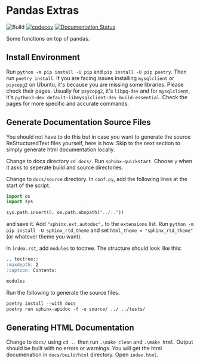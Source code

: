 # Pandas Extras

![Build](https://github.com/proafxin/pandas-utils/actions/workflows/tox_build.yml/badge.svg)
[![codecov](https://codecov.io/gh/proafxin/pd-extras/graph/badge.svg?token=AQA0IJY4N1)](https://codecov.io/gh/proafxin/pd-extras)
[![Documentation Status](https://readthedocs.org/projects/pd-extras/badge/?version=latest)](https://pd-extras.readthedocs.io/en/latest/?badge=latest)

Some functions on top of pandas.

## Install Environment

Run `python -m pip install -U pip` and `pip install -U pip poetry`. Then run `poetry install`. If you are facing issues installing `mysqlclient` or `psycopg2` on Ubuntu, it's because you are missing some libraries. Please check their pages. Usually for `psycopg2`, it's `libpq-dev` and for `mysqlclient`, it's `python3-dev default-libmysqlclient-dev build-essential`. Check the pages for more specific and accurate commands.

## Generate Documentation Source Files

You should not have to do this but in case you want to generate the source ReStructuredText files yourself, here is how. Skip to the next section to simply generate html documentation locally.

Change to docs directory `cd docs/`. Run `sphinx-quickstart`. Choose `y` when it asks to seperate build and source directories.

Change to `docs/source` directory. In `conf.py`, add the following lines at the start of the script.

```python
import os
import sys

sys.path.insert(0, os.path.abspath("../.."))
```

and save it. Add `"sphinx.ext.autodoc",` to the `extensions` list. Run `python -m pip install -U sphinx_rtd_theme` and set `html_theme = "sphinx_rtd_theme"` (or whatever theme you want).

In `index.rst`, add `modules` to toctree. The structure should look like this:

```markdown
.. toctree::
:maxdepth: 2
:caption: Contents:

modules
```

Run the following to generate the source files.

```markdown
poetry install --with docs
poetry run sphinx-apidoc -f -o source/ ../ ../tests/
```

## Generating HTML Documentation

Change to `docs/` using `cd ..` then run `.\make clean` and `.\make html`. Output should be built with no errors or warnings. You will get the html documenation in `docs/build/html` directory. Open `index.html`.
